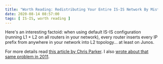 ```yaml
---
title: "Worth Reading: Redistributing Your Entire IS-IS Network By Mistake"
date: 2020-08-14 08:57:00
tags: [ IS-IS, worth reading ]
---
```

Here's an interesting factoid: when using default IS-IS configuration (running L1 + L2 on all routers in your network), every router inserts every IP prefix from anywhere in your network into L2 topology... at least on Junos. 

For more details read 
[this article by Chris Parker](https://www.networkfuntimes.com/redistributing-your-entire-is-is-network-by-mistake-beware-this-default-behaviour/). I also [wrote about that same problem in 2011](/2020/08/worth-reading-default-isis-configuration-prefix-bloat.html).